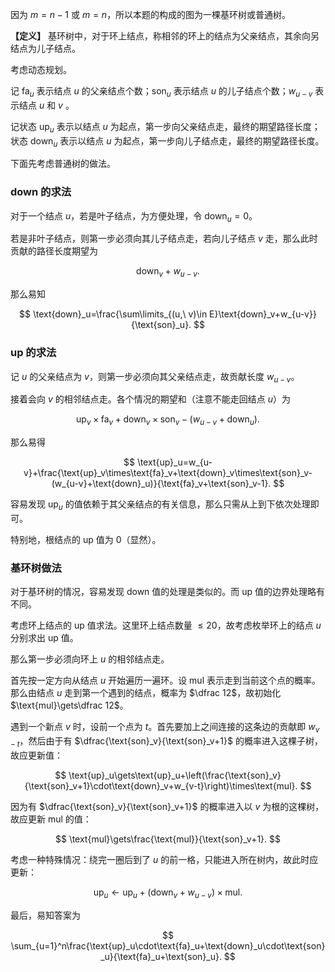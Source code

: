 因为 $m=n-1$ 或 $m=n$，所以本题的构成的图为一棵基环树或普通树。

**【定义】** 基环树中，对于环上结点，称相邻的环上的结点为父亲结点，其余向另结点为儿子结点。

考虑动态规划。

记 $\text{fa}_ u$ 表示结点 $u$ 的父亲结点个数；$\text{son}_ u$ 表示结点 $u$ 的儿子结点个数；$w_{u-v}$ 表示结点 $u$ 和 $v$  。

记状态 $\text{up}_ u$ 表示以结点 $u$ 为起点，第一步向父亲结点走，最终的期望路径长度；状态 $\text{down}_ u$ 表示以结点 $u$ 为起点，第一步向儿子结点走，最终的期望路径长度。

下面先考虑普通树的做法。

### down 的求法

对于一个结点 $u$，若是叶子结点，为方便处理，令 $\text{down}_ u=0$。

若是非叶子结点，则第一步必须向其儿子结点走，若向儿子结点 $v$ 走，那么此时贡献的路径长度期望为

$$
\text{down}_v+w_{u-v}.
$$

那么易知

$$
\text{down}_u=\frac{\sum\limits_{(u,\ v)\in E}\text{down}_v+w_{u-v}}{\text{son}_u}.
$$

### $\text{up}$ 的求法

记 $u$ 的父亲结点为 $v$，则第一步必须向其父亲结点走，故贡献长度 $w_{u-v}$。

接着会向 $v$ 的相邻结点走。各个情况的期望和（注意不能走回结点 $u$）为

$$
\text{up}_v\times\text{fa}_v+\text{down}_v\times\text{son}_v-(w_{u-v}+\text{down}_u).
$$

那么易得

$$
\text{up}_u=w_{u-v}+\frac{\text{up}_v\times\text{fa}_v+\text{down}_v\times\text{son}_v-(w_{u-v}+\text{down}_u)}{\text{fa}_v+\text{son}_v-1}.
$$

容易发现 $\text{up}_u$ 的值依赖于其父亲结点的有关信息，那么只需从上到下依次处理即可。

特别地，根结点的 $\text{up}$ 值为 $0$（显然）。

### 基环树做法

对于基环树的情况，容易发现 $\text{down}$ 值的处理是类似的。而 $\text{up}$ 值的边界处理略有不同。

考虑环上结点的 $\text{up}$ 值求法。这里环上结点数量 $\leq 20$，故考虑枚举环上的结点 $u$ 分别求出 $\text{up}$ 值。

那么第一步必须向环上 $u$ 的相邻结点走。

首先按一定方向从结点 $u$ 开始遍历一遍环。设 $\text{mul}$ 表示走到当前这个点的概率。那么由结点 $u$ 走到第一个遇到的结点，概率为 $\dfrac 12$，故初始化 $\text{mul}\gets\dfrac 12$。

遇到一个新点 $v$ 时，设前一个点为 $t$。首先要加上之间连接的这条边的贡献即 $w_{v-t}$，然后由于有 $\dfrac{\text{son}_v}{\text{son}_v+1}$ 的概率进入这棵子树，故应更新值：

$$
\text{up}_u\gets\text{up}_u+\left(\frac{\text{son}_v}{\text{son}_v+1}\cdot\text{down}_v+w_{v-t}\right)\times\text{mul}.
$$

因为有 $\dfrac{\text{son}_v}{\text{son}_v+1}$ 的概率进入以 $v$ 为根的这棵树，故应更新 $\text{mul}$ 的值：

$$
\text{mul}\gets\frac{\text{mul}}{\text{son}_v+1}.
$$

考虑一种特殊情况：绕完一圈后到了 $u$ 的前一格，只能进入所在树内，故此时应更新：

$$
\text{up}_u\gets\text{up}_u+(\text{down}_v+w_{u-v})\times\text{mul}.
$$

最后，易知答案为

$$
\sum_{u=1}^n\frac{\text{up}_u\cdot\text{fa}_u+\text{down}_u\cdot\text{son}_u}{\text{fa}_u+\text{son}_u}.
$$
